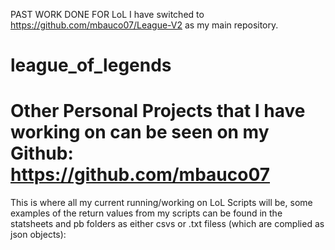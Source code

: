 PAST WORK DONE FOR LoL I have switched to https://github.com/mbauco07/League-V2 as my main repository.

# league_of_legends

Other Personal Projects that I have working on can be seen on my Github: https://github.com/mbauco07
=======
This is where all my current running/working on LoL Scripts will be, some examples of the return values from my scripts can be found in the statsheets and pb folders as either csvs or .txt filess (which are complied as json objects):


  
  
